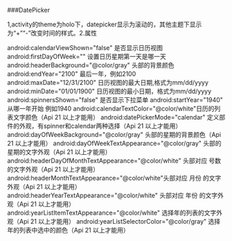 ﻿###DatePicker

1,activity的theme为holo下，datepicker显示为滚动的，其他主题下显示为“+”“-”改变时间的样式。2.属性

android:calendarViewShown="false" 是否显示日历视图
android:firstDayOfWeek="" 设置日历星期第一天是哪一天
android:headerBackground="@color/gray" 头部的背景颜色
android:endYear="2100" 最后一年，例如2100
android:maxDate="12/31/2100" 日历视图的最大日期,格式为mm/dd/yyyy
android:minDate="01/01/1900" 日历视图的最小日期，格式为mm/dd/yyyy
android:spinnersShown="false" 是否显示下拉菜单
android:startYear="1940" 从哪一年开始 例如1940
android:calendarTextColor="@color/white"日历的列表文字颜色（Api 21 以上才能用）
android:datePickerMode="calendar" 定义部件的外观，有spinner和calendar两种选择（Api 21 以上才能用）
android:dayOfWeekBackground="@color/gray" 头部的星期的背景颜色（Api 21 以上才能用）
android:dayOfWeekTextAppearance="@color/gray" 头部的星期的文字外观（Api 21 以上才能用）
android:headerDayOfMonthTextAppearance="@color/white" 头部对应 号数 的文字外观（Api 21 以上才能用）
android:headerMonthTextAppearance="@color/white"头部对应 月份 的文字外观（Api 21 以上才能用）
android:headerYearTextAppearance="@color/white" 头部对应 年份 的文字外观（Api 21 以上才能用）
android:yearListItemTextAppearance="@color/white" 选择年的列表的文字外观（Api 21 以上才能用）
android:yearListSelectorColor="@color/gray" 选择年的列表中选中的颜色（Api 21 以上才能用）